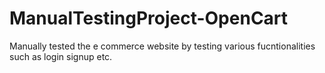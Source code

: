 # ManualTestingProject-OpenCart
Manually tested the e commerce website by testing various fucntionalities such as login signup etc.

